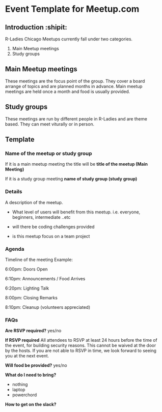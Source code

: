 
# Event Template for Meetup.com

## Introduction :shipit:

R-Ladies Chicago Meetups currently fall under two categories.
1. Main Meetup meetings
2. Study groups

## Main Meetup meetings
These meetings are the focus point of the group. They cover a board arrange of topics and are planned months in advance.
Main meetup meetings are held once a month and food is usually provided.


## Study groups
These meetings are run by different people in R-Ladies and are theme based.
They can meet viturally or in person. 

## Template

### Name of the meetup or study group

If it is a main meetup meeting the title will be
**title of the meetup (Main Meeting)** 

If it is a study group meeting
**name of study group (study group)** 

### Details
A description of the meetup.
- What level of users will benefit from this meetup. i.e. everyone, beginners, intermediate ..etc

- will there be coding challenges provided

- is this meetup focus on a team project

### Agenda 
Timeline of the meeting 
Example:

6:00pm: Doors Open

6:10pm: Announcements / Food Arrives

6:20pm: Lighting Talk

8:00pm: Closing Remarks 

8:10pm: Cleanup (volunteers appreciated)

### FAQs

**Are RSVP required?**
yes/no

**If RSVP required** 
All attendees to RSVP at least 24 hours before the time of the event, for building security reasons. 
This cannot be waived at the door by the hosts.
If you are not able to RSVP in time, we look forward to seeing you at the next event.

**Will food be provided?** 
yes/no

**What do I need to bring?**
- nothing
- laptop
- powerchord

**How to get on the slack?**

